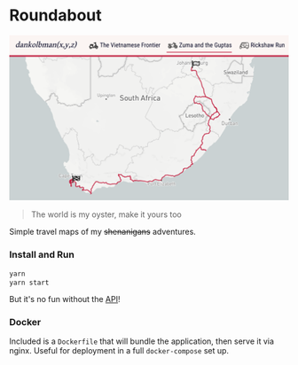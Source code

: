 # Roundabout

![Screenshot](screenshot.png)

> The world is my oyster, make it yours too

Simple travel maps of my ~~shenanigans~~ adventures.

### Install and Run
```
yarn
yarn start
```
But it's no fun without the [API](https://github.com/dankolbman/detour)!

### Docker

Included is a `Dockerfile` that will bundle the application, then serve it via nginx.
Useful for deployment in a full `docker-compose` set up.
